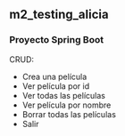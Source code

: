 ## m2_testing_alicia

### Proyecto Spring Boot

CRUD:
 - Crea una película
 - Ver película por id
 - Ver todas las películas
 - Ver película por nombre
 - Borrar todas las películas
 - Salir
